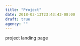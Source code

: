 ```yaml
---
title: "Project"
date: 2018-02-13T23:43:43-08:00
draft: true
agency: ""
---
```

project landing page